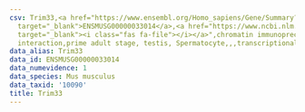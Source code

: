 ```yaml
---
csv: Trim33,<a href="https://www.ensembl.org/Homo_sapiens/Gene/Summary?db=core;g=ENSMUSG00000033014"
  target="_blank">ENSMUSG00000033014</a>,<a href="https://www.ncbi.nlm.nih.gov/pubmed/25450459"
  target="_blank"><i class="fas fa-file"></i></a>",chromatin immunoprecipitation assay,direct
  interaction,prime adult stage, testis, Spermatocyte,,,transcriptional regulation,
data_alias: Trim33
data_id: ENSMUSG00000033014
data_numevidence: 1
data_species: Mus musculus
data_taxid: '10090'
title: Trim33
---
```

